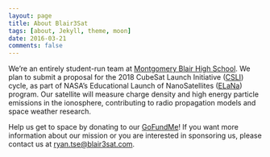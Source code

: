 ```yaml
---
layout: page
title: About Blair3Sat
tags: [about, Jekyll, theme, moon]
date: 2016-03-21
comments: false
---
```

We’re an entirely student-run team at [Montgomery Blair High School](https://mbhs.edu/). We plan to submit a proposal for the 2018 CubeSat Launch Initiative ([CSLI](https://www.nasa.gov/content/about-cubesat-launch-initiative)) cycle, as part of NASA’s Educational Launch of NanoSatellites ([ELaNa](https://www.nasa.gov/content/about-elana)) program. Our satellite will measure charge density and high energy particle emissions in the ionosphere, contributing to radio propagation models and space weather research.

Help us get to space by donating to our [GoFundMe](https://www.gofundme.com/get-blair3sat-to-space)! If you want more information about our mission or you are interested in sponsoring us, please contact us at ryan.tse@blair3sat.com.
